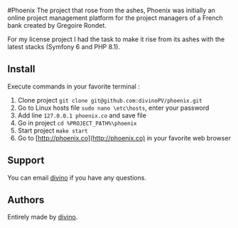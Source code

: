 #Phoenix
The project that rose from the ashes, Phoenix was initially an online project management platform for the project managers of a French bank created by Gregoire Rondet.

For my license project I had the task to make it rise from its ashes with the latest stacks (Symfony 6 and PHP 8.1).

## Install

Execute commands in your favorite terminal :

1. Clone project `git clone git@github.com:divinoPV/phoenix.git`
2. Go to Linux hosts file `sudo nano \etc\hosts`, enter your password
3. Add line `127.0.0.1 phoenix.co` and save file
4. Go in project `cd %PROJECT_PATH%\phoenix`
5. Start project `make start`
6. Go to [http://phoenix.co](http://phoenix.co) in your favorite web browser

## Support

You can email [divino][email] if you have any questions.

## Authors

Entirely made by [divino][github].

[email]: (mailto:hmonteiro.dev@gmail.com?subject=[GitHub]%20Source%20Han%20Sans)
[github]: (https://github.com/divinoPV/)
